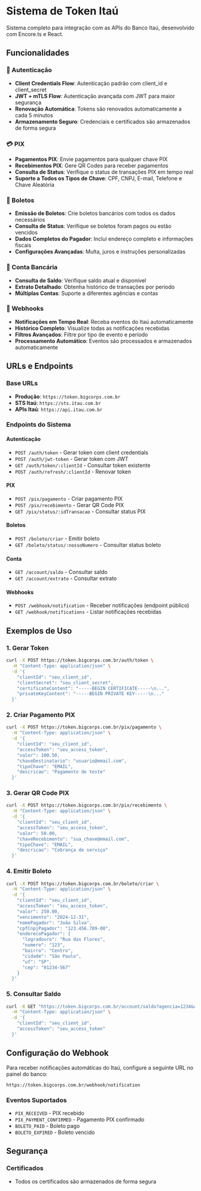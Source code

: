 # Sistema de Token Itaú

Sistema completo para integração com as APIs do Banco Itaú, desenvolvido com Encore.ts e React.

## Funcionalidades

### 🔐 Autenticação
- **Client Credentials Flow**: Autenticação padrão com client_id e client_secret
- **JWT + mTLS Flow**: Autenticação avançada com JWT para maior segurança
- **Renovação Automática**: Tokens são renovados automaticamente a cada 5 minutos
- **Armazenamento Seguro**: Credenciais e certificados são armazenados de forma segura

### 💳 PIX
- **Pagamentos PIX**: Envie pagamentos para qualquer chave PIX
- **Recebimentos PIX**: Gere QR Codes para receber pagamentos
- **Consulta de Status**: Verifique o status de transações PIX em tempo real
- **Suporte a Todos os Tipos de Chave**: CPF, CNPJ, E-mail, Telefone e Chave Aleatória

### 🧾 Boletos
- **Emissão de Boletos**: Crie boletos bancários com todos os dados necessários
- **Consulta de Status**: Verifique se boletos foram pagos ou estão vencidos
- **Dados Completos do Pagador**: Inclui endereço completo e informações fiscais
- **Configurações Avançadas**: Multa, juros e instruções personalizadas

### 🏦 Conta Bancária
- **Consulta de Saldo**: Verifique saldo atual e disponível
- **Extrato Detalhado**: Obtenha histórico de transações por período
- **Múltiplas Contas**: Suporte a diferentes agências e contas

### 🔔 Webhooks
- **Notificações em Tempo Real**: Receba eventos do Itaú automaticamente
- **Histórico Completo**: Visualize todas as notificações recebidas
- **Filtros Avançados**: Filtre por tipo de evento e período
- **Processamento Automático**: Eventos são processados e armazenados automaticamente

## URLs e Endpoints

### Base URLs
- **Produção**: `https://token.bigcorps.com.br`
- **STS Itaú**: `https://sts.itau.com.br`
- **APIs Itaú**: `https://api.itau.com.br`

### Endpoints do Sistema

#### Autenticação
- `POST /auth/token` - Gerar token com client credentials
- `POST /auth/jwt-token` - Gerar token com JWT
- `GET /auth/token/:clientId` - Consultar token existente
- `POST /auth/refresh/:clientId` - Renovar token

#### PIX
- `POST /pix/pagamento` - Criar pagamento PIX
- `POST /pix/recebimento` - Gerar QR Code PIX
- `GET /pix/status/:idTransacao` - Consultar status PIX

#### Boletos
- `POST /boleto/criar` - Emitir boleto
- `GET /boleto/status/:nossoNumero` - Consultar status boleto

#### Conta
- `GET /account/saldo` - Consultar saldo
- `GET /account/extrato` - Consultar extrato

#### Webhooks
- `POST /webhook/notification` - Receber notificações (endpoint público)
- `GET /webhook/notifications` - Listar notificações recebidas

## Exemplos de Uso

### 1. Gerar Token
```bash
curl -X POST https://token.bigcorps.com.br/auth/token \
  -H "Content-Type: application/json" \
  -d '{
    "clientId": "seu_client_id",
    "clientSecret": "seu_client_secret",
    "certificateContent": "-----BEGIN CERTIFICATE-----\n...",
    "privateKeyContent": "-----BEGIN PRIVATE KEY-----\n..."
  }'
```

### 2. Criar Pagamento PIX
```bash
curl -X POST https://token.bigcorps.com.br/pix/pagamento \
  -H "Content-Type: application/json" \
  -d '{
    "clientId": "seu_client_id",
    "accessToken": "seu_access_token",
    "valor": 100.50,
    "chaveDestinatario": "usuario@email.com",
    "tipoChave": "EMAIL",
    "descricao": "Pagamento de teste"
  }'
```

### 3. Gerar QR Code PIX
```bash
curl -X POST https://token.bigcorps.com.br/pix/recebimento \
  -H "Content-Type: application/json" \
  -d '{
    "clientId": "seu_client_id",
    "accessToken": "seu_access_token",
    "valor": 50.00,
    "chaveRecebimento": "sua_chave@email.com",
    "tipoChave": "EMAIL",
    "descricao": "Cobrança de serviço"
  }'
```

### 4. Emitir Boleto
```bash
curl -X POST https://token.bigcorps.com.br/boleto/criar \
  -H "Content-Type: application/json" \
  -d '{
    "clientId": "seu_client_id",
    "accessToken": "seu_access_token",
    "valor": 250.00,
    "vencimento": "2024-12-31",
    "nomePagador": "João Silva",
    "cpfCnpjPagador": "123.456.789-00",
    "enderecoPagador": {
      "logradouro": "Rua das Flores",
      "numero": "123",
      "bairro": "Centro",
      "cidade": "São Paulo",
      "uf": "SP",
      "cep": "01234-567"
    }
  }'
```

### 5. Consultar Saldo
```bash
curl -X GET "https://token.bigcorps.com.br/account/saldo?agencia=1234&conta=56789-0" \
  -H "Content-Type: application/json" \
  -d '{
    "clientId": "seu_client_id",
    "accessToken": "seu_access_token"
  }'
```

## Configuração do Webhook

Para receber notificações automáticas do Itaú, configure a seguinte URL no painel do banco:

```
https://token.bigcorps.com.br/webhook/notification
```

### Eventos Suportados
- `PIX_RECEIVED` - PIX recebido
- `PIX_PAYMENT_CONFIRMED` - Pagamento PIX confirmado
- `BOLETO_PAID` - Boleto pago
- `BOLETO_EXPIRED` - Boleto vencido

## Segurança

### Certificados
- Todos os certificados são armazenados de forma segura